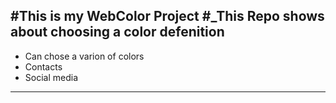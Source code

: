 #**This is my WebColor Project**
#_This Repo shows about choosing a color defenition
---
- Can chose a varion of colors 
- Contacts 
- Social media 

---

